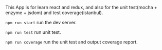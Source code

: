 This App is for learn react and redux, and also for the unit test(mocha + enzyme + jsdom) and test coverage(istanbul).

`npm run start` run the dev server.

`npm run test` run unit test.

`npm run coverage` run the unit test and output coverage report.
